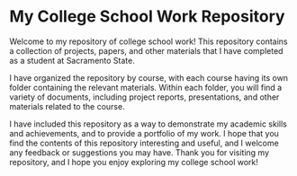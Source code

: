 # My College School Work Repository
Welcome to my repository of college school work! This repository contains a collection of projects, papers, and other materials that I have completed as a student at Sacramento State.

I have organized the repository by course, with each course having its own folder containing the relevant materials. Within each folder, you will find a variety of documents, including project reports, presentations, and other materials related to the course.

I have included this repository as a way to demonstrate my academic skills and achievements, and to provide a portfolio of my work. I hope that you find the contents of this repository interesting and useful, and I welcome any feedback or suggestions you may have.
Thank you for visiting my repository, and I hope you enjoy exploring my college school work!

